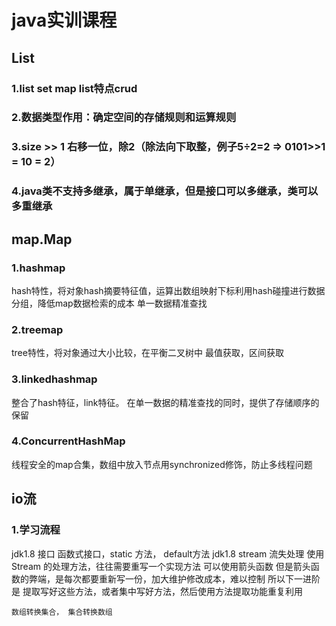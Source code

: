 # java实训课程
## List
### 1.list set map    list特点crud  

### 2.数据类型作用：确定空间的存储规则和运算规则 

### 3.size >> 1 右移一位，除2（除法向下取整，例子5÷2=2 => 0101>>1 = 10 = 2）

### 4.java类不支持多继承，属于单继承，但是接口可以多继承，类可以多重继承

## map.Map

### 1.hashmap
hash特性，将对象hash摘要特征值，运算出数组映射下标利用hash碰撞进行数据分组，降低map数据检索的成本
单一数据精准查找

### 2.treemap
tree特性，将对象通过大小比较，在平衡二叉树中
最值获取，区间获取

### 3.linkedhashmap
整合了hash特征，link特征。
在单一数据的精准查找的同时，提供了存储顺序的保留

### 4.ConcurrentHashMap
线程安全的map合集，数组中放入节点用synchronized修饰，防止多线程问题

## io流
### 1.学习流程
jdk1.8 接口 函数式接口，static 方法， default方法
jdk1.8 stream 流失处理
使用Stream 的处理方法，往往需要重写一个实现方法 可以使用箭头函数
但是箭头函数的弊端，是每次都要重新写一份，加大维护修改成本，难以控制
所以下一进阶 是 提取写好这些方法，或者集中写好方法，然后使用方法提取功能重复利用

``数组转换集合， 集合转换数组``


